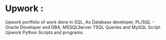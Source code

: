 # Upwork : 
Upwork portfolio of work done in SQL, As Database developer, PL/SQL - Oracle Developer and DBA, MSSQLServer TSQL Queries and MySQL Script.
Upwork Python Scripts and programs.
